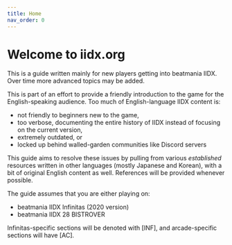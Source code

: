 ```yaml
---
title: Home
nav_order: 0
---
```


# Welcome to iidx.org

This is a guide written mainly for new players getting into beatmania IIDX. Over time more advanced topics may be added.

This is part of an effort to provide a friendly introduction to the game for the English-speaking audience. Too much of English-language IIDX content is:

* not friendly to beginners new to the game,
* too verbose, documenting the entire history of IIDX instead of focusing on the current version,
* extremely outdated, or
* locked up behind walled-garden communities like Discord servers

This guide aims to resolve these issues by pulling from various *established* resources written in other languages (mostly Japanese and Korean), with a bit of original English content as well. References will be provided whenever possible.

The guide assumes that you are either playing on:
 * beatmania IIDX Infinitas (2020 version)
 * beatmania IIDX 28 BISTROVER 

Infinitas-specific sections will be denoted with [INF], and arcade-specific sections will have [AC].

 